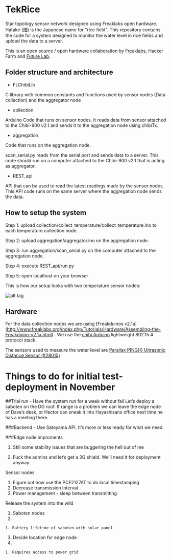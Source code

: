 TekRice
===================

Star topology sensor network designed using Freaklabs open hardware. Hatake (畑) is the Japanese name for "rice field". This repository contains the code for a system designed to monitor the water level in rice fields and upload the data to a server.

This is an open source / open hardware collaboration by [Freaklabs](http://www.freaklabs.org/), Hacker Farm and [Future Lab](http://www.fljapan.com/).

## Folder structure and architecture

*  FLChibiLib

C library with common constants and functions used by sensor nodes (Data collection) and the aggregator node

* collection

Arduino Code that runs on sensor nodes. It reads data from sensor attached to the Chibi-900 v2.1 and sends it to the aggregation node using chibiTx.

* aggregation

Code that runs on the aggregation node.

scan_serial.py reads from the serial port and sends data to a server. This code should run on a computer attached to the Chibi-900 v2.1 that is acting as aggregator.

* REST_api

API that can be used to read the latest readings made by the sensor nodes. This API code runs on the same server where the aggregation node sends the data.

## How to setup the system

Step 1: upload collection/collect_temperature/collect_temperature.ino to each temperature collection node.

Step 2: upload aggregation/aggregator.ino on the aggregation node.

Step 3: run aggregation/scan_serial.py on the computer attached to the aggregation node.

Step 4: execute REST_api/run.py

Step 5: open localhost on your browser

This is how our setup looks with two temperature sensor nodes:

![alt tag](http://www.fljapan.com/wp-content/uploads/2014/08/hatake1.jpg)

## Hardware

For the data collection nodes we are using [Freakduinos v2.1a] (http://www.freaklabs.org/index.php/Tutorials/Hardware/Assembling-the-Freakduino-v2.1a.html) . We use the [chibi Arduino](https://github.com/freaklabs/chibiArduino) lightweight 802.15.4 protocol stack.

The sensors used to measure the water level are [Parallax PING))) Ultrasonic Distance Sensor (#28015)](http://www.parallax.com/sites/default/files/downloads/28015-PING-Sensor-Product-Guide-v2.0.pdf)


# Things to do for initial test-deployment in November

##Trial run - Have the system run for a week without fail
Let’s deploy a saboten on the DG roof. If range is a problem we can leave the edge node of Dave’s desk, or Hector can sneak it into Hayashisans office next time he has a meeting there.


###Backend - Use Satoyama API. It’s more or less ready for what we need. 


###Edge node improments


  1. Still some stability issues that are buggering the hell out of me

  2. Fuck the admins and let’s get a 3G shield. We’ll need it for deployment anyway.

Sensor nodes


  1. Figure out how use the PCF2127AT to do local timestamping
  2. Decrease transmission interval
  3. Power management - sleep between transmitting



Release the system into the wild


  1. Saboten nodes
  2. 
    1. Battery lifetime of saboten with solar panel
  3. Decide location for edge node
  4. 
    1. Requires access to power grid



